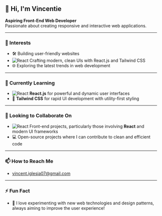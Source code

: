 ## 👋 Hi, I'm Vincentie

**Aspiring Front-End Web Developer**  
Passionate about creating responsive and interactive web applications.

---

### 👀 Interests
- 🛠️ Building user-friendly websites
- ![React](https://img.icons8.com/color/48/000000/react-native.png) Crafting modern, clean UIs with React.js and Tailwind CSS
- 🌐 Exploring the latest trends in web development

---

### 🌱 Currently Learning
- ![React](https://img.icons8.com/color/48/000000/react-native.png) **React.js** for powerful and dynamic user interfaces
- 🎨 **Tailwind CSS** for rapid UI development with utility-first styling

---

### 💞️ Looking to Collaborate On
- ![React](https://img.icons8.com/color/48/000000/react-native.png) Front-end projects, particularly those involving **React** and modern UI frameworks
- 💻 Open-source projects where I can contribute to clean and efficient code

---

### 📫 How to Reach Me
- vincent.iglesia07@gmail.com

---

### ⚡ Fun Fact
- 🚀 I love experimenting with new web technologies and design patterns, always aiming to improve the user experience!
